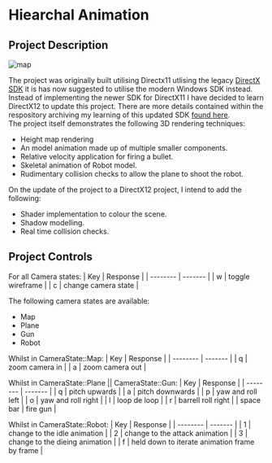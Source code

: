 # Hiearchal Animation
## Project Description
![map](https://github.com/user-attachments/assets/9a016f92-9b14-4e58-a5a7-be115fba2fd3)


The project was originally built utilising Directx11  utlising the legacy [DirectX SDK](https://www.microsoft.com/en-gb/download/details.aspx?id=6812) it is has now suggested to utilise the modern Windows SDK instead. Instead of implementing the newer SDK for DirectX11 I have decided to learn DirectX12 to update this project. There are more details contained within the respository archiving my learning of this updated SDK [found here](https://github.com/MoAgilah/Introduction-to-Game-Programming-with-DirectX12).\
The project itself demonstrates the following 3D rendering techniques:
- Height map rendering
- An model animation made up of multiple smaller components.
- Relative velocity application for firing a bullet.
- Skeletal animation of Robot model.
- Rudimentary collision checks to allow the plane to shoot the robot.

On the update of the project to a DirectX12 project, I intend to add the following:
- Shader implementation to colour the scene.
- Shadow modelling.
- Real time collision checks.
## Project Controls

For all Camera states:
| Key    | Response |
| -------- | ------- |
| w  | toggle wireframe    |
| c | change camera state     |

The following camera states are available:
- Map
- Plane
- Gun
- Robot

Whilst in CameraState::Map:
| Key    | Response |
| -------- | ------- |
| q  | zoom camera in    |
| a | zoom camera out     |

Whilst in CameraState::Plane || CameraState::Gun:
| Key    | Response |
| -------- | ------- |
| q  | pitch upwards    |
| a | pitch downwards     |
| p  | yaw and roll left    |
| o | yaw and roll right     |
| l  | loop de loop    |
| r | barrell roll right     |
| space bar | fire gun     |

Whilst in CameraState::Robot:
| Key    | Response |
| -------- | ------- |
| 1  | change to the idle animation    |
| 2 | change to the attack animation     |
| 3  | change to the dieing animation    |
| f | held down to iterate animation frame by frame     |


